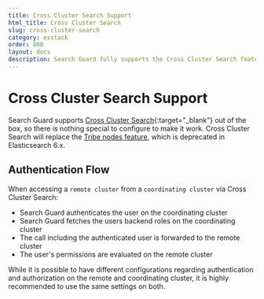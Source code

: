 ```yaml
---
title: Cross Cluster Search Support
html_title: Cross Cluster Search
slug: cross-cluster-search
category: esstack
order: 800
layout: docs
description: Search Guard fully supports the Cross Cluster Search feature of Elasticsearch. Implement access control on distributed clusters.
---
```

<!---
Copryight 2017 floragunn GmbH
-->
# Cross Cluster Search Support

Search Guard supports [Cross Cluster Search](https://www.elastic.co/guide/en/elasticsearch/reference/current/modules-cross-cluster-search.html){:target="_blank"} out of the box, so there is nothing special to configure to make it work. Cross Cluster Search will replace the  [Tribe nodes feature](tribenodes.md), which is deprecated in Elasticsearch 6.x.

## Authentication Flow

When accessing a `remote cluster` from a `coordinating cluster` via Cross Cluster Search:

* Search Guard authenticates the user on the coordinating cluster
* Search Guard fetches the users backend roles on the coordinating cluster
* The call including the authenticated user is forwarded to the remote cluster
* The user's permissions are evaluated on the remote cluster

While it is possible to have different configurations regarding authentication and authorization on the remote and coordinating cluster, it is highly recommended to use the same settings on both.



